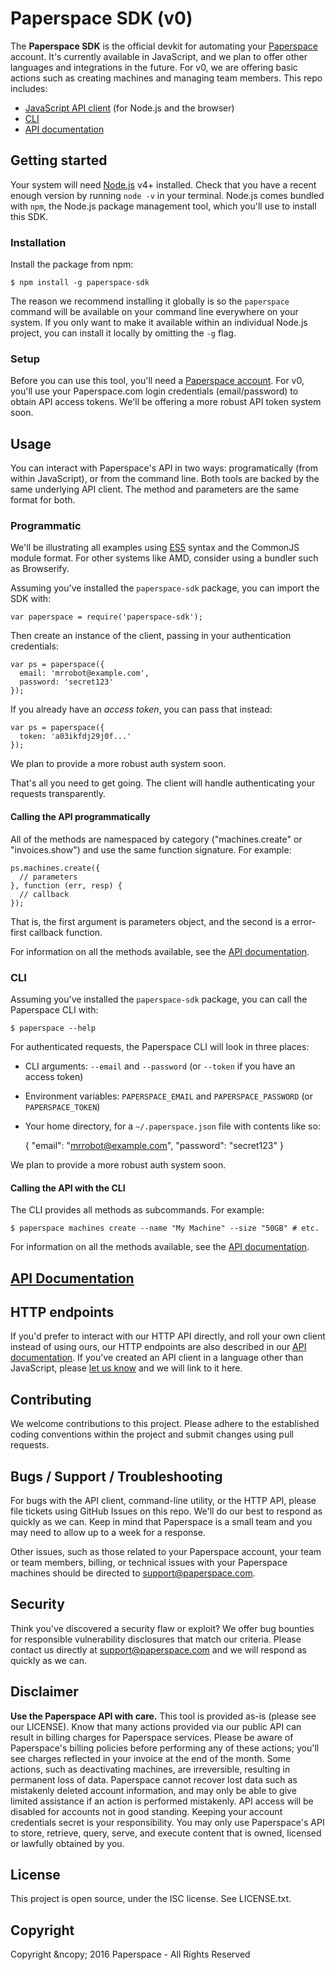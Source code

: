# Paperspace SDK (v0)

The **Paperspace SDK** is the official devkit for automating your [Paperspace](https://paperspace.com) account. It's currently available in JavaScript, and we plan to offer other languages and integrations in the future. For v0, we are offering basic actions such as creating machines and managing team members. This repo includes:

* [JavaScript API client](#) (for Node.js and the browser)
* [CLI](#)
* [API documentation](#)

## Getting started

Your system will need [Node.js](https://nodejs.org) v4+ installed. Check that you have a recent enough version by running `node -v` in your terminal. Node.js comes bundled with `npm`, the Node.js package management tool, which you'll use to install this SDK.

### Installation

Install the package from npm:

    $ npm install -g paperspace-sdk

The reason we recommend installing it globally is so the `paperspace` command will be available on your command line everywhere on your system. If you only want to make it available within an individual Node.js project, you can install it locally by omitting the `-g` flag.

### Setup

Before you can use this tool, you'll need a [Paperspace account](https://paperspace.com). For v0, you'll use your Paperspace.com login credentials (email/password) to obtain API access tokens. We'll be offering a more robust API token system soon.

## Usage

You can interact with Paperspace's API in two ways: programatically (from within JavaScript), or from the command line. Both tools are backed by the same underlying API client. The method and parameters are the same format for both.

### Programmatic

We'll be illustrating all examples using [ES5](http://speakingjs.com/es5/ch01.html) syntax and the CommonJS module format. For other systems like AMD, consider using a bundler such as Browserify.

Assuming you've installed the `paperspace-sdk` package, you can import the SDK with:

    var paperspace = require('paperspace-sdk');

Then create an instance of the client, passing in your authentication credentials:

    var ps = paperspace({
      email: 'mrrobot@example.com',
      password: 'secret123'
    });

If you already have an _access token_, you can pass that instead:

    var ps = paperspace({
      token: 'a03ikfdj29j0f...'
    });

We plan to provide a more robust auth system soon.

That's all you need to get going. The client will handle authenticating your requests transparently.

#### Calling the API programmatically

All of the methods are namespaced by category ("machines.create" or "invoices.show") and use the same function signature. For example:

    ps.machines.create({
      // parameters
    }, function (err, resp) {
      // callback
    });

That is, the first argument is parameters object, and the second is a error-first callback function.

For information on all the methods available, see the [API documentation](#).

### CLI

Assuming you've installed the `paperspace-sdk` package, you can call the Paperspace CLI with:

    $ paperspace --help

For authenticated requests, the Paperspace CLI will look in three places:

- CLI arguments: `--email` and `--password` (or `--token` if you have an access token)
- Environment variables: `PAPERSPACE_EMAIL` and `PAPERSPACE_PASSWORD` (or `PAPERSPACE_TOKEN`)
- Your home directory, for a `~/.paperspace.json` file with contents like so:

    {
      "email": "mrrobot@example.com",
      "password": "secret123"
    }

We plan to provide a more robust auth system soon.

#### Calling the API with the CLI

The CLI provides all methods as subcommands. For example:

    $ paperspace machines create --name "My Machine" --size "50GB" # etc.

For information on all the methods available, see the [API documentation](#).

## [API Documentation](#)

## HTTP endpoints

If you'd prefer to interact with our HTTP API directly, and roll your own client instead of using ours, our HTTP endpoints are also described in our [API documentation](#). If you've created an API client in a language other than JavaScript, please [let us know](mailto:support@paperspace.com) and we will link to it here.

## Contributing

We welcome contributions to this project. Please adhere to the established coding conventions within the project and submit changes using pull requests.

## Bugs / Support / Troubleshooting

For bugs with the API client, command-line utility, or the HTTP API, please file tickets using GitHub Issues on this repo. We'll do our best to respond as quickly as we can. Keep in mind that Paperspace is a small team and you may need to allow up to a week for a response.

Other issues, such as those related to your Paperspace account, your team or team members, billing, or technical issues with your Paperspace machines should be directed to [support@paperspace.com](mailto:support@paperspace.com).

## Security

Think you've discovered a security flaw or exploit? We offer bug bounties for responsible vulnerability disclosures that match our criteria. Please contact us directly at [support@paperspace.com](mailto:support@paperspace.com) and we will respond as quickly as we can.

## Disclaimer

**Use the Paperspace API with care.** This tool is provided as-is (please see our LICENSE). Know that many actions provided via our public API can result in billing charges for Paperspace services. Please be aware of Paperspace's billing policies before performing any of these actions; you'll see charges reflected in your invoice at the end of the month. Some actions, such as deactivating machines, are irreversible, resulting in permanent loss of data. Paperspace cannot recover lost data such as mistakenly deleted account information, and may only be able to give limited assistance if an action is performed mistakenly. API access will be disabled for accounts not in good standing. Keeping your account credentials secret is your responsibility. You may only use Paperspace's API to store, retrieve, query, serve, and execute content that is owned, licensed or lawfully obtained by you.

## License

This project is open source, under the ISC license. See LICENSE.txt.

## Copyright

Copyright &ncopy; 2016 Paperspace - All Rights Reserved
